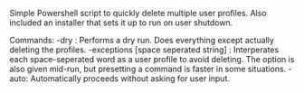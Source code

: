 Simple Powershell script to quickly delete multiple user profiles. Also included an installer that sets it up to run on user shutdown. 

Commands:
-dry : Performs a dry run. Does everything except actually deleting the profiles.
-exceptions [space seperated string] : Interperates each space-seperated word as a user profile to avoid deleting. The option is also given mid-run, but presetting a command is faster in some situations.
-auto: Automatically proceeds without asking for user input. 
